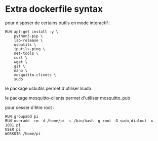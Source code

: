# Extra dockerfile syntax

pour disposer de certains outils en mode interactif :

```
RUN apt-get install -y \
    python3-pip \
    lsb-release \
    usbutils \
    iputils-ping \
    net-tools \
    curl \
    wget \
    git \
    nano \
    mosquitto-clients \
    sudo
```
le package usbutils permet d'utiliser lsusb

le package mosquitto-clients permet d'utiliser mosquitto_pub

pour cesser d'être root :
```
RUN groupadd pi
RUN useradd -rm -d /home/pi -s /bin/bash -g root -G sudo,dialout -u 1001 pi
USER pi
WORKDIR /home/pi
```
